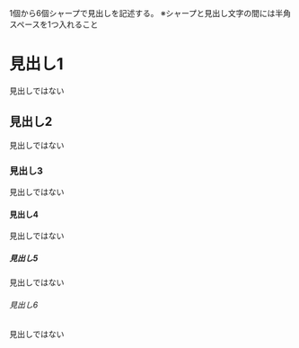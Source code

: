 1個から6個シャープで見出しを記述する。
※シャープと見出し文字の間には半角スペースを1つ入れること

# 見出し1
見出しではない

## 見出し2
見出しではない

### 見出し3
見出しではない

#### 見出し4
見出しではない

##### 見出し5
見出しではない

###### 見出し6
見出しではない
